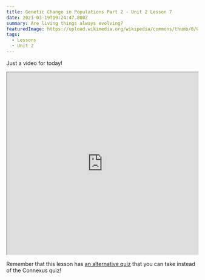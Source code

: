 ```yaml
---
title: Genetic Change in Populations Part 2 - Unit 2 Lesson 7
date: 2021-03-19T19:24:47.800Z
summary: Are living things always evolving?
featuredImage: https://upload.wikimedia.org/wikipedia/commons/thumb/0/04/Booted_eagle_in_flight.jpg/1280px-Booted_eagle_in_flight.jpg
tags:
  - Lessons
  - Unit 2
---
```

Just a video for today!

<div class="youtube-container"><iframe class="responsive-iframe" src="https://drive.google.com/file/d/13qg6nQneIowwDxf2EM4sZ0d0vucCKV6T/preview" width="100%" height="480"></iframe></div>

Remember that this lesson has [an alternative quiz](/posts/unit-2-lesson-7-alternative-quiz/) that you can take instead of the Connexus quiz!